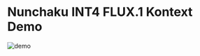 # Nunchaku INT4 FLUX.1 Kontext Demo

![demo](https://huggingface.co/mit-han-lab/nunchaku-artifacts/resolve/main/nunchaku/app/flux.1/depth_canny/assets/demo.jpg)


